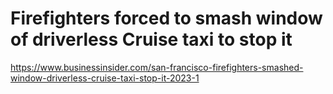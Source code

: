 # Firefighters forced to smash window of driverless Cruise taxi to stop it 
 <https://www.businessinsider.com/san-francisco-firefighters-smashed-window-driverless-cruise-taxi-stop-it-2023-1>